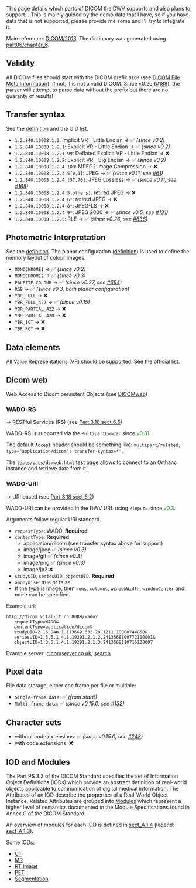 This page details which parts of DICOM the DWV supports and also plans to support... This is mainly guided by the demo data that I have, so if you have data that is not supported, please provide me some and I'll try to integrate it.

Main reference: [DICOM/2013](http://dicom.nema.org/dicom/2013/output/chtml/part01/PS3.1.html). The dictionary was generated using [part06/chapter_6](http://dicom.nema.org/dicom/2013/output/chtml/part06/chapter_6.html).

## Validity

All DICOM files should start with the DICOM prefix `DICM` (see [DICOM File Meta Information](http://dicom.nema.org/dicom/2013/output/chtml/part10/chapter_7.html#sect_7.1)). If not, it is not a valid DICOM. Since v0.26 ([#188](https://github.com/ivmartel/dwv/issues/188)), the parser will attempt to parse data without the prefix but there are no guaranty of results!

## Transfer syntax

See the [definition](http://dicom.nema.org/dicom/2013/output/chtml/part05/chapter_10.html) and the UID [list](http://dicom.nema.org/dicom/2013/output/chtml/part06/chapter_A.html#table_A-1).

- `1.2.840.10008.1.2`: Implicit VR - Little Endian -> &#x2705; _(since v0.2)_
- `1.2.840.10008.1.2.1`: Explicit VR - Little Endian -> &#x2705; _(since v0.2)_
- `1.2.840.10008.1.2.1.99`: Deflated Explicit VR - Little Endian -> &#x274C;
- `1.2.840.10008.1.2.2`: Explicit VR - Big Endian -> &#x2705; _(since v0.2)_
- `1.2.840.10008.1.2.4.100`: MPEG2 Image Compression -> &#x274C;
- `1.2.840.10008.1.2.4.5[0,1]`: JPEG -> &#x2705; _(since v0.11, see [#61](https://github.com/ivmartel/dwv/issues/61))_
- `1.2.840.10008.1.2.4.[57,70]`: JPEG Lossless -> &#x2705; _(since v0.11, see [#165](https://github.com/ivmartel/dwv/issues/165))_
- `1.2.840.10008.1.2.4.5[others]`: retired JPEG -> &#x274C;
- `1.2.840.10008.1.2.4.6*`: retired JPEG -> &#x274C;
- `1.2.840.10008.1.2.4.8*`: JPEG-LS -> &#x274C;
- `1.2.840.10008.1.2.4.9*`: JPEG 2000 -> &#x2705; _(since v0.5, see [#131](https://github.com/ivmartel/dwv/issues/131))_
- `1.2.840.10008.1.2.5`: RLE -> &#x2705; _(since v0.26, see [#636](https://github.com/ivmartel/dwv/issues/636))_

## Photometric Interpretation

See the [definition](http://dicom.nema.org/dicom/2013/output/chtml/part03/sect_C.7.html#sect_C.7.6.3.1.2). The planar configuration ([definition](http://dicom.nema.org/dicom/2013/output/chtml/part03/sect_C.7.html#sect_C.7.6.3.1.3)) is used to define the memory layout of colour images.

- `MONOCHROME1` -> &#x2705; _(since v0.2)_
- `MONOCHROME2` -> &#x2705; _(since v0.3)_
- `PALETTE COLOUR` -> &#x2705; _(since v0.27, see [#664](https://github.com/ivmartel/dwv/issues/664))_
- `RGB` -> &#x2705; _(since v0.3, both planar configuration)_
- `YBR_FULL` -> &#x274C;
- `YBR_FULL_422` -> &#x2705; _(since v0.15)_
- `YBR_PARTIAL_422` -> &#x274C;
- `YBR_PARTIAL_420` -> &#x274C;
- `YBR_ICT` -> &#x274C;
- `YBR_RCT` -> &#x274C;

## Data elements

All Value Representations (VR) should be supported. See the official [list](http://dicom.nema.org/dicom/2013/output/chtml/part05/sect_6.2.html#table_6.2-1).

## Dicom web

Web Access to Dicom persistent Objects (see [DICOMweb](https://en.wikipedia.org/wiki/DICOMweb))

### WADO-RS

-> RESTful Services (RS) (see [Part 3.18 sect 6.5](https://dicom.nema.org/dicom/2013/output/chtml/part18/sect_6.5.html))

WADO-RS is supported via the `MultipartLoader` since <font color="green">v0.31</font>.

The default `Accept` header should be something like: `multipart/related; type="application/dicom"; transfer-syntax=*'`.

The `tests/pacs/dcmweb.html` test page allows to connect to an Orthanc instance and retrieve data from it.

### WADO-URI

-> URI based (see [Part 3.18 sect 6.2](https://dicom.nema.org/dicom/2013/output/chtml/part18/sect_6.2.html))

WADO-URI can be provided in the DWV URL using `?input=` since <font color="green">v0.3</font>.

Arguments follow regular URI standard.

- `requestType`: WADO. **Required**
- `contentType`: **Required**
  - application/dicom (see transfer syntax above for support)
  - image/jpeg &#x2705; _(since v0.3)_
  - image/gif &#x2705; _(since v0.3)_
  - image/png &#x2705; _(since v0.3)_
  - image/jp2 &#x274C;
- `studyUID`, `seriesUID`, `objectUID`. **Required**
- `anonymise`: true or false.
- If the type is image, then `rows`, `columns`, `windowWidth`, `windowCenter` and more can be specified.

Example url:

```
http://dicom.vital-it.ch:8089/wado?
   requestType=WADO&
   contentType=application/dicom&
   studyUID=2.16.840.1.113669.632.20.1211.10000744858&
   seriesUID=1.3.6.1.4.1.19291.2.1.2.2413568109772100001&
   objectUID=1.3.6.1.4.1.19291.2.1.3.2413568110716100007
```

Example server: [dicomserver.co.uk](http://www.dicomserver.co.uk), [search](http://www.dicomserver.co.uk/wado/).

## Pixel data

File data storage, either one frame per file or multiple:

- `Single-frame data`: &#x2705; _(from start!)_
- `Multi-frame data`: &#x2705; _(since v0.15.0, see [#132](https://github.com/ivmartel/dwv/issues/132))_

## Character sets

- without code extensions: &#x2705; _(since v0.15.0, see [#248](https://github.com/ivmartel/dwv/issues/248))_
- with code extensions: &#x274C;

## IOD and Modules

The Part PS 3.3 of the DICOM Standard specifies the set of Information Object Definitions (IODs) which provide an abstract definition of real-world objects applicable to communication of digital medical information. The Attributes of an IOD describe the properties of a Real-World Object Instance. Related Attributes are grouped into [Modules](http://dicom.nema.org/dicom/2013/output/chtml/part03/chapter_C.html) which represent a higher level of semantics documented in the Module Specifications found in Annex C of the DICOM Standard.

An overview of modules for each IOD is defined in [sect_A.1.4](https://dicom.nema.org/dicom/2013/output/chtml/part03/chapter_A.html#sect_A.1.4) (legend: [sect_A.1.3](https://dicom.nema.org/dicom/2013/output/chtml/part03/chapter_A.html#sect_A.1.3)).

Some IODs:

- [CT](https://dicom.nema.org/dicom/2013/output/chtml/part03/sect_A.3.html)
- [MR](https://dicom.nema.org/dicom/2013/output/chtml/part03/sect_A.4.html)
- [RT Image](https://dicom.nema.org/medical/dicom/current/output/chtml/part03/sect_A.17.3.html)
- [PET](https://dicom.nema.org/dicom/2013/output/chtml/part03/sect_A.21.html)
- [Segmentation](https://dicom.nema.org/dicom/2013/output/chtml/part03/sect_A.51.html)
